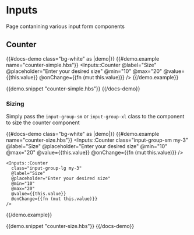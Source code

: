 # Inputs

Page contanining various input form components

## Counter

{{#docs-demo class="bg-white" as |demo|}}
  {{#demo.example name="counter-simple.hbs"}}
    <Inputs::Counter
      @label="Size"
      @placeholder="Enter your desired size"
      @min="10"
      @max="20"
      @value={{this.value}}
      @onChange={{fn (mut this.value)}}
    />
  {{/demo.example}}

  {{demo.snippet "counter-simple.hbs"}}
{{/docs-demo}}

### Sizing

Simply pass the `input-group-sm` or `input-group-xl` class to the component to size the counter component

{{#docs-demo class="bg-white" as |demo|}}
  {{#demo.example name="counter-size.hbs"}}
    <Inputs::Counter
      class="input-group-sm my-3"
      @label="Size"
      @placeholder="Enter your desired size"
      @min="10"
      @max="20"
      @value={{this.value}}
      @onChange={{fn (mut this.value)}}
    />

    <Inputs::Counter
      class="input-group-lg my-3"
      @label="Size"
      @placeholder="Enter your desired size"
      @min="10"
      @max="20"
      @value={{this.value}}
      @onChange={{fn (mut this.value)}}
    />
  {{/demo.example}}

  {{demo.snippet "counter-size.hbs"}}
{{/docs-demo}}